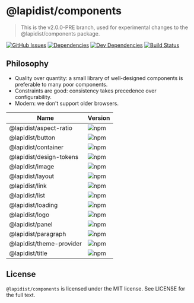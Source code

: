 # @lapidist/components

> This is the v2.0.0-PRE branch, used for experimental changes to the @lapidist/components package.

[![GitHub Issues](https://img.shields.io/github/issues/bylapidist/components.svg?style=flat)](https://github.com/bylapidist/components/issues)
[![Dependencies](https://david-dm.org/bylapidist/components/status.svg?style=flat)](https://david-dm.org/bylapidist/components)
[![Dev Dependencies](https://david-dm.org/bylapidist/components/dev-status.svg)](https://david-dm.org/bylapidist/components?type=dev)
[![Build Status](https://github.com/bylapidist/components/workflows/Release/badge.svg)](https://github.com/bylapidist/components/actions?query=workflow%3ARelease)

## Philosophy

- Quality over quantity: a small library of well-designed components is preferable to many poor components.
- Constraints are good: consistency takes precedence over configurability.
- Modern: we don't support older browsers.

| Name                           | Version                        |
| ------------------------------ | ------------------------------ |
| @lapidist/aspect-ratio         | ![npm](https://img.shields.io/npm/v/@lapidist/aspect-ratio)
| @lapidist/button               | ![npm](https://img.shields.io/npm/v/@lapidist/button)
| @lapidist/container            | ![npm](https://img.shields.io/npm/v/@lapidist/container)
| @lapidist/design-tokens        | ![npm](https://img.shields.io/npm/v/@lapidist/design-tokens)
| @lapidist/image                | ![npm](https://img.shields.io/npm/v/@lapidist/image)
| @lapidist/layout               | ![npm](https://img.shields.io/npm/v/@lapidist/layout)
| @lapidist/link                 | ![npm](https://img.shields.io/npm/v/@lapidist/link)
| @lapidist/list                 | ![npm](https://img.shields.io/npm/v/@lapidist/list)
| @lapidist/loading              | ![npm](https://img.shields.io/npm/v/@lapidist/loading)
| @lapidist/logo                 | ![npm](https://img.shields.io/npm/v/@lapidist/logo)
| @lapidist/panel                | ![npm](https://img.shields.io/npm/v/@lapidist/panel)
| @lapidist/paragraph            | ![npm](https://img.shields.io/npm/v/@lapidist/paragraph)
| @lapidist/theme-provider       | ![npm](https://img.shields.io/npm/v/@lapidist/theme-provider)
| @lapidist/title                | ![npm](https://img.shields.io/npm/v/@lapidist/title)


## License
`@lapidist/components` is licensed under the MIT license. See LICENSE for the full text.
